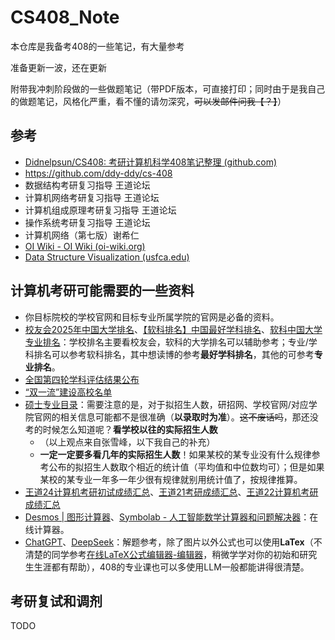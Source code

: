 # CS408_Note

本仓库是我备考408的一些笔记，有大量参考

准备更新一波，还在更新

附带我冲刺阶段做的一些做题笔记（带PDF版本，可直接打印；同时由于是我自己的做题笔记，风格化严重，看不懂的请勿深究，~~可以发邮件问我【？】~~）

## 参考

+   [Didnelpsun/CS408: 考研计算机科学408笔记整理 (github.com)](https://github.com/Didnelpsun/CS408)
+   https://github.com/ddy-ddy/cs-408
+   数据结构考研复习指导 王道论坛
+   计算机网络考研复习指导 王道论坛
+   计算机组成原理考研复习指导 王道论坛
+   操作系统考研复习指导 王道论坛
+   计算机网络（第七版）谢希仁
+   [OI Wiki - OI Wiki (oi-wiki.org)](https://oi-wiki.org/)
+   [Data Structure Visualization (usfca.edu)](https://www.cs.usfca.edu/~galles/visualization/Algorithms.html)

## 计算机考研可能需要的一些资料

+ 你目标院校的学校官网和目标专业所属学院的官网是必备的资料。
+ [校友会2025年中国大学排名](http://www.chinaxy.com/2022index/news/news.jsp?information_id=15885)、[【软科排名】中国最好学科排名](https://www.shanghairanking.cn/rankings/bcsr/2024)、[软科中国大学专业排名](https://www.shanghairanking.cn/rankings/bcmr/2024)：学校排名主要看校友会，软科的大学排名可以辅助参考；专业/学科排名可以参考软科排名，其中想读博的参考**最好学科排名**，其他的可参考**专业排名**。
+ [全国第四轮学科评估结果公布](https://www.cdgdc.edu.cn/dslxkpgjggb/index.htm)
+ [“双一流”建设高校名单](http://www.moe.gov.cn/s78/A22/A22_ztzl/ztzl_tjsylpt/sylpt_jsgx/201712/t20171206_320667.html)
+ [硕士专业目录](https://yz.chsi.com.cn/zsml/dw.do)：需要注意的是，对于拟招生人数，研招网、学校官网/对应学院官网的相关信息可能都不是很准确（**以录取时为准**）。~~这不废话吗~~，那还没考的时候怎么知道呢？**看学校以往的实际招生人数**
  + （以上观点来自张雪峰，以下我自己的补充<!--教训-->）
  + **一定一定要多看几年的实际招生人数**！如果某校的某专业没有什么规律参考公布的拟招生人数取个相近的统计值（平均值和中位数均可）；但是如果某校的某专业一年多一年少很有规律就别用统计值了，按规律推算。
+ [王道24计算机考研初试成绩汇总](https://docs.qq.com/sheet/DVG1nZ1FMQ0NWcUF5?tab=000002)、[王道21考研成绩汇总](https://docs.qq.com/sheet/DQXdlSFhiVm1YdE5P?tab=BB08J2)、[王道22计算机考研成绩汇总](https://docs.qq.com/sheet/DR2J3RHVLdHNMUUFs?tab=7bnu1i)
+ [Desmos | 图形计算器](https://www.desmos.com/calculator?lang=zh-CN)、[Symbolab - 人工智能数学计算器和问题解决器](https://zs.symbolab.com/)：在线计算器。
+ [ChatGPT](https://chatgpt.com/)、[DeepSeek](https://chat.deepseek.com/)：解题参考，除了图片以外公式也可以使用**LaTex**（不清楚的同学参考[在线LaTeX公式编辑器-编辑器](https://www.latexlive.com/##)，稍微学学对你的初始和研究生生涯都有帮助），408的专业课也可以多使用LLM一般都能讲得很清楚。

## 考研复试和调剂

TODO

